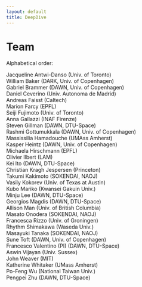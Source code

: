 ```yaml
---
layout: default
title: DeepDive
---
```


# Team

Alphabetical order:

<div class="team-list">
  <div class="team-member">Jacqueline Antwi-Danso (Univ. of Toronto)</div>
  <div class="team-member">William Baker (DARK, Univ. of Copenhagen)</div>
  <div class="team-member">Gabriel Brammer (DAWN, Univ. of Copenhagen)</div>
  <div class="team-member">Daniel Ceverino (Univ. Autonoma de Madrid)</div>
  <div class="team-member">Andreas Faisst (Caltech)</div>
  <div class="team-member">Marion Farcy (EPFL)</div>
  <div class="team-member">Seiji Fujimoto (Univ. of Toronto)</div>
  <div class="team-member">Anna Gallazzi (INAF Firenze)</div>
  <div class="team-member">Steven Gillman (DAWN, DTU-Space)</div>
  <div class="team-member">Rashmi Gottumukkala (DAWN, Univ. of Copenhagen)</div>
  <div class="team-member">Massissilia Hamadouche (UMAss Amherst)</div>
  <div class="team-member">Kasper Heintz (DAWN, Univ. of Copenhagen)</div>
  <div class="team-member">Michaela Hirschmann (EPFL)</div>
  <div class="team-member">Olivier Ilbert (LAM)</div>
  <div class="team-member">Kei Ito (DAWN, DTU-Space)</div>
  <div class="team-member">Christian Kragh Jespersen (Princeton)</div>
  <div class="team-member">Takumi Kakimoto (SOKENDAI, NAOJ)</div>
  <div class="team-member">Vasily Kokorev (Univ. of Texas at Austin)</div>
  <div class="team-member">Kubo Mariko (Kwansei Gakuin Univ.)</div>
  <div class="team-member">Minju Lee (DAWN, DTU-Space)</div>
  <div class="team-member">Georgios Magdis (DAWN, DTU-Space)</div>
  <div class="team-member">Allison Man (Univ. of British Columbia)</div>
  <div class="team-member">Masato Onodera (SOKENDAI, NAOJ)</div>
  <div class="team-member">Francesca Rizzo (Univ. of Groningen)</div>
  <div class="team-member">Rhythm Shimakawa (Waseda Univ.)</div>
  <div class="team-member">Masayuki Tanaka (SOKENDAI, NAOJ)</div>
  <div class="team-member">Sune Toft (DAWN, Univ. of Copenhagen)</div>
  <div class="team-member">Francesco Valentino (PI) (DAWN, DTU-Space)</div>
  <div class="team-member">Aswin Vijayan (Univ. Sussex)</div>
  <div class="team-member">John Weaver (MIT)</div>
  <div class="team-member">Katherine Whitaker (UMass Amherst)</div>
  <div class="team-member">Po-Feng Wu (National Taiwan Univ.)</div>
  <div class="team-member">Pengpei Zhu (DAWN, DTU-Space)</div>
</div>
